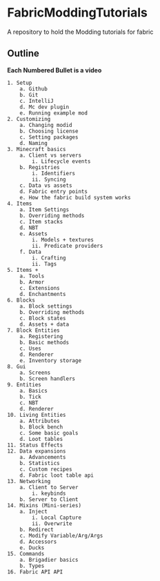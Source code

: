# FabricModdingTutorials
A repository to hold the Modding tutorials for fabric


## Outline
**Each Numbered Bullet is a video**

	1. Setup
		a. Github
		b. Git
		c. IntelliJ
		d. Mc dev plugin
		e. Running example mod
	2. Customizing
		a. Changing modid
		b. Choosing license
		c. Setting packages
		d. Naming
	3. Minecraft basics
		a. Client vs servers
			i. Lifecycle events
		b. Registries
			i. Identifiers
			ii. Syncing
		c. Data vs assets
		d. Fabric entry points
		e. How the fabric build system works
	4. Items
		a. Item Settings
		b. Overriding methods
		c. Item stacks
		d. NBT
		e. Assets
			i. Models + textures
			ii. Predicate providers
		f. Data
			i. Crafting
			ii. Tags
	5. Items +
		a. Tools
		b. Armor
		c. Extensions
		d. Enchantments
	6. Blocks
		a. Block settings
		b. Overriding methods
		c. Block states
		d. Assets + data
	7. Block Entities
		a. Registering
		b. Basic methods
		c. Uses
		d. Renderer
		e. Inventory storage
	8. Gui
		a. Screens
		b. Screen handlers
	9. Entities
		a. Basics
		b. Tick
		c. NBT
		d. Renderer
	10. Living Entities
		a. Attributes
		b. Block bench
		c. Some basic goals
		d. Loot tables
	11. Status Effects
	12. Data expansions
		a. Advancements
		b. Statistics
		c. Custom recipes
		d. Fabric loot table api
	13. Networking
		a. Client to Server
			i. keybinds
		b. Server to Client
	14. Mixins (Mini-series)
		a. Inject
			i. Local Capture
			ii. Overwrite
		b. Redirect
		c. Modify Variable/Arg/Args
		d. Accessors
		e. Ducks
	15. Commands
		a. Brigadier basics
		b. Types
	16. Fabric API API
